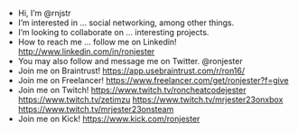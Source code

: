 - Hi, I’m @rnjstr
- I’m interested in ... social networking, among other things.
- I’m looking to collaborate on ... interesting projects.
- How to reach me ... follow me on Linkedin! http://www.linkedin.com/in/ronjester
- You may also follow and message me on Twitter. @ronjester
- Join me on Braintrust! https://app.usebraintrust.com/r/ron16/
- Join me on Freelancer! https://www.freelancer.com/get/ronjester?f=give
- Join me on Twitch!
  https://www.twitch.tv/roncheatcodejester
  https://www.twitch.tv/zetimzu
  https://www.twitch.tv/mrjester23onxbox
  https://www.twitch.tv/mrjester23onsteam
- Join me on Kick!
  https://www.kick.com/ronjester

<!---
rnjstr/rnjstr is a special repository because its `README.md` (this file) appears on your GitHub profile.
You can click the Preview link to take a look at your changes.
--->
